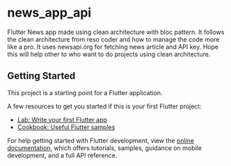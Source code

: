 # news_app_api

Flutter News app made using clean architecture with bloc pattern.
It follows the clean architecture from reso coder and how to manage the code more like a pro.
It uses newsapi.org for fetching news article and API key. 
Hope this will help other to who want to do projects using clean architecture.

## Getting Started

This project is a starting point for a Flutter application.

A few resources to get you started if this is your first Flutter project:

- [Lab: Write your first Flutter app](https://docs.flutter.dev/get-started/codelab)
- [Cookbook: Useful Flutter samples](https://docs.flutter.dev/cookbook)

For help getting started with Flutter development, view the
[online documentation](https://docs.flutter.dev/), which offers tutorials,
samples, guidance on mobile development, and a full API reference.

